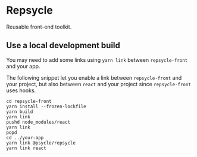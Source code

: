 # Repsycle

Reusable front-end toolkit.

## Use a local development build

You may need to add some links using `yarn link` between `repsycle-front` and your app.

The following snippet let you enable a link between `repsycle-front` and your project, but also between `react` and your project since `repsycle-front` uses hooks.

```shell
cd repsycle-front
yarn install --frozen-lockfile
yarn build
yarn link
pushd node_modules/react
yarn link
popd
cd ../your-app
yarn link @psycle/repsycle
yarn link react
```
